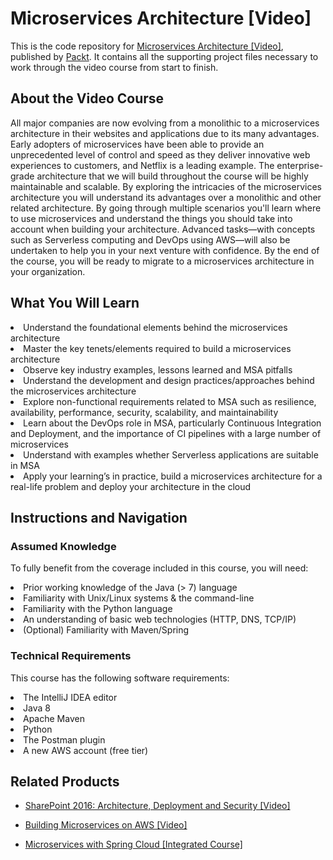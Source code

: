 # Microservices Architecture [Video]
This is the code repository for [Microservices Architecture [Video]](https://www.packtpub.com/application-development/microservices-architecture-video?utm_source=github&utm_medium=repository&utm_campaign=9781788628310), published by [Packt](https://www.packtpub.com/?utm_source=github). It contains all the supporting project files necessary to work through the video course from start to finish.
## About the Video Course
All major companies are now evolving from a monolithic to a microservices architecture in their websites and applications due to its many advantages. Early adopters of microservices have been able to provide an unprecedented level of control and speed as they deliver innovative web experiences to customers, and Netflix is a leading example.
The enterprise-grade architecture that we will build throughout the course will be highly maintainable and scalable. By exploring the intricacies of the microservices architecture you will understand its advantages over a monolithic and other related architecture. By going through multiple scenarios you'll learn where to use microservices and understand the things you should take into account when building your architecture. Advanced tasks—with concepts such as Serverless computing and DevOps using AWS—will also be undertaken to help you in your next venture with confidence.
By the end of the course, you will be ready to migrate to a microservices architecture in your organization.

<H2>What You Will Learn</H2>
<DIV class=book-info-will-learn-text>
<LI>Understand the foundational elements behind the microservices architecture
<LI>Master the key tenets/elements required to build a microservices architecture
<LI>Observe key industry examples, lessons learned and MSA pitfalls 
<LI>Understand the development and design practices/approaches behind the microservices architecture
<LI>Explore non-functional requirements related to MSA such as resilience, availability, performance, security, scalability, and maintainability
<LI>Learn about the DevOps role in MSA, particularly Continuous Integration and Deployment, and the importance of CI pipelines with a large number of microservices
<LI>Understand with examples whether Serverless applications are suitable in MSA
<LI>Apply your learning’s in practice, build a microservices architecture for a real-life problem and deploy your architecture in the cloud  </LI></UL></DIV>

## Instructions and Navigation
### Assumed Knowledge
To fully benefit from the coverage included in this course, you will need:<br/>
<LI>Prior working knowledge of the Java (> 7) language
<LI>Familiarity with Unix/Linux systems & the command-line
<LI>Familiarity with the Python language
<LI>An understanding of basic web technologies (HTTP, DNS, TCP/IP)
<LI>(Optional) Familiarity with Maven/Spring

### Technical Requirements
This course has the following software requirements:<br/>
<LI>The IntelliJ IDEA editor
<LI>Java 8
<LI>Apache Maven
<LI>Python
<LI>The Postman plugin
<LI>A new AWS account (free tier)
</LI>

## Related Products
* [SharePoint 2016: Architecture, Deployment and Security [Video]](https://www.packtpub.com/virtualization-and-cloud/sharepoint-2016-architecture-deployment-security-video?utm_source=github&utm_medium=repository&utm_campaign=9781788298506)

* [Building Microservices on AWS [Video]](https://www.packtpub.com/application-development/building-microservices-aws-video?utm_source=github&utm_medium=repository&utm_campaign=9781789341638)

* [Microservices with Spring Cloud [Integrated Course]](https://www.packtpub.com/virtualization-and-cloud/microservices-spring-cloud-integrated-course?utm_source=github&utm_medium=repository&utm_campaign=9781788392426)

